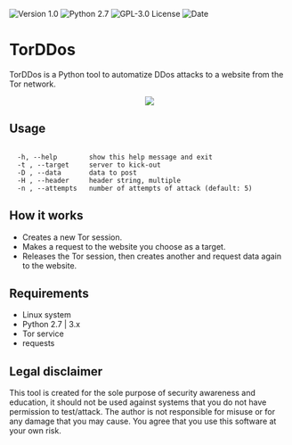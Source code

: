 ![[Version 1.0](https://github.com/R3nt0n)](http://img.shields.io/badge/version-v1.0-orange.svg)
![[Python 2.7](https://github.com/R3nt0n)](http://img.shields.io/badge/python-2.7-blue.svg)
![[GPL-3.0 License](https://github.com/R3nt0n)](https://img.shields.io/badge/license-GPL%203.0-brightgreen.svg)
![[Date](https://github.com/R3nt0n)](http://img.shields.io/badge/date-14/07/2019-yellow.svg)

# TorDDos

TorDDos is a Python tool to automatize DDos attacks to a website from the Tor network.

<p align="center"><img src="https://github.com/R3nt0n/torDDos/blob/master/img/torddos.png" /></p>

## Usage

```

  -h, --help        show this help message and exit
  -t , --target     server to kick-out
  -D , --data       data to post
  -H , --header     header string, multiple
  -n , --attempts   number of attempts of attack (default: 5)

```

## How it works

- Creates a new Tor session.
- Makes a request to the website you choose as a target.
- Releases the Tor session, then creates another and request data again to the website.

## Requirements

- Linux system
- Python 2.7 | 3.x
- Tor service
- requests

## Legal disclaimer

This tool is created for the sole purpose of security awareness and education, it should not be used against systems that you do not have permission to test/attack. The author is not responsible for misuse or for any damage that you may cause. You agree that you use this software at your own risk.
